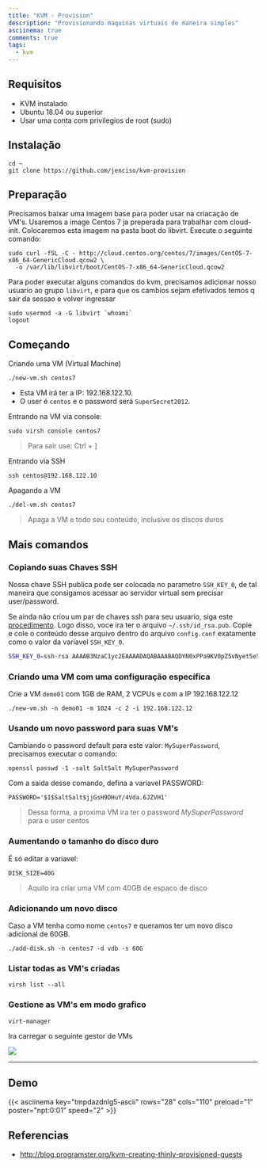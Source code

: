 ```yaml
---
title: "KVM - Provision"
description: "Provisionando maquinas virtuais de maneira simples"
asciinema: true
comments: true
tags:
  - kvm
---
```


## Requisitos

- KVM instalado
- Ubuntu 18.04 ou superior
- Usar uma conta com privilegios de root (sudo)

## Instalação

```shell
cd ~
git clone https://github.com/jenciso/kvm-provision
```

## Preparação

Precisamos baixar uma imagem base para poder usar na criacação de VM's. Usaremos a image Centos 7 ja preperada para trabalhar com cloud-init. Colocaremos esta imagem na pasta boot do libvirt. Execute o seguinte comando:

```shell
sudo curl -fSL -C - http://cloud.centos.org/centos/7/images/CentOS-7-x86_64-GenericCloud.qcow2 \
  -o /var/lib/libvirt/boot/CentOS-7-x86_64-GenericCloud.qcow2
```

Para poder executar alguns comandos do kvm, precisamos adicionar nosso usuario ao grupo `libvirt`, e para que os cambios sejam efetivados temos q sair da sessao e volver ingressar

```shell
sudo usermod -a -G libvirt `whoami`
logout
```

## Começando

Criando uma VM (Virtual Machine)

```shell
./new-vm.sh centos7
```

- Esta VM irá ter a IP: 192.168.122.10. 
- O user é `centos` e o password será `SuperSecret2012`. 

Entrando na VM via console:

```shell
sudo virsh console centos7 
```
> Para sair use:  Ctrl + ]

Entrando via SSH

```shell
ssh centos@192.168.122.10
```

Apagando a VM

```shell
./del-vm.sh centos7
```
> Apaga a VM e todo seu conteúdo, inclusive os discos duros

## Mais comandos

### Copiando suas Chaves SSH

Nossa chave SSH publica pode ser colocada no parametro `SSH_KEY_0`, de tal maneira que consigamos acessar ao servidor virtual sem precisar user/password.

Se ainda não criou um par de chaves ssh para seu usuario, siga este [procedimento](/artigos/init-config/#criando-par-de-chaves-ssh). Logo disso, voce ira ter o arquivo `~/.ssh/id_rsa.pub`. Copie e cole o conteúdo desse arquivo dentro do arquivo `config.conf` exatamente como o valor da variavel `SSH_KEY_0`.

```sh
SSH_KEY_0=ssh-rsa AAAAB3NzaC1yc2EAAAADAQABAAABAQDYN0xPPa9KV0pZ5vNyet5e5fvWHNCgOTJ5ON9SHef3d
```

### Criando uma VM com uma configuração específica

Crie a VM `demo01` com 1GB de RAM, 2 VCPUs e com a IP 192.168.122.12

```console
./new-vm.sh -n demo01 -m 1024 -c 2 -i 192.168.122.12
```

### Usando um novo password para suas VM's 

Cambiando o password default para este valor: `MySuperPassword`, precisamos executar o comando:

```shell
openssl passwd -1 -salt SaltSalt MySuperPassword
```

Com a saida desse comando, defina a variavel PASSWORD:

`PASSWORD='$1$SaltSalt$jjGsH9DHuY/4Vda.6JZVH1'`

> Dessa forma, a proxima VM ira ter o password _MySuperPassword_ para o user centos

### Aumentando o tamanho do disco duro

É só editar a variavel:

`DISK_SIZE=40G`

> Aquilo ira criar uma VM com 40GB de espaco de disco

### Adicionando um novo disco

Caso a VM tenha como nome `centos7` e queramos ter um novo disco adicional de 60GB.

```shell
./add-disk.sh -n centos7 -d vdb -s 60G
```

### Listar todas as VM's criadas

```shell
virsh list --all
```

### Gestione as VM's em modo grafico

```shell
virt-manager
```

Ira carregar o seguinte gestor de VMs

![](https://i.imgur.com/gUHgiht.png)

-------

## Demo

{{< asciinema key="tmpdazdnlg5-ascii" rows="28" cols="110" preload="1" poster="npt:0:01" speed="2" >}}

## Referencias

- http://blog.programster.org/kvm-creating-thinly-provisioned-guests
